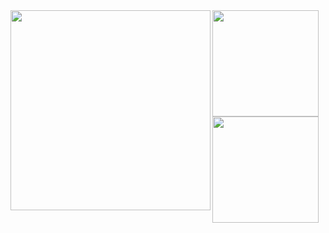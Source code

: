 
<a href="https://github.com/surume">
<!-- ![Metrics](https://metrics.lecoq.io/surume?template=classic&config.timezone=Asia%2FTokyo) -->
  <img align="left" height="320px" src="https://metrics.lecoq.io/surume?template=classic&config.timezone=Asia%2FTokyo" />
</a>

<a href="https://github.com/surume">
  <img align="left" height="170px" src="https://github-readme-stats.vercel.app/api?username=surume&count_private=true&show_icons=true&theme=codeSTACKr" />
</a>
<a href="https://github.com/surume">
  <img align="left" height="170px" src="https://github-readme-stats.vercel.app/api/top-langs/?username=surume&layout=compact&hide=java,css,html&theme=codeSTACKr" />
</a>
<!--
**surume/surume** is a ✨ _special_ ✨ repository because its `README.md` (this file) appears on your GitHub profile.

Here are some ideas to get you started:

- 🔭 I’m currently working on ...
- 🌱 I’m currently learning ...
- 👯 I’m looking to collaborate on ...
- 🤔 I’m looking for help with ...
- 💬 Ask me about ...
- 📫 How to reach me: ...
- 😄 Pronouns: ...
- ⚡ Fun fact: ...
-->
